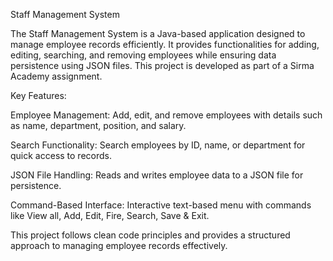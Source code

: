 Staff Management System

The Staff Management System is a Java-based application designed to manage employee records efficiently. It provides functionalities for adding, editing, searching, and removing employees while ensuring data persistence using JSON files. This project is developed as part of a Sirma Academy assignment.

Key Features:

Employee Management: Add, edit, and remove employees with details such as name, department, position, and salary.

Search Functionality: Search employees by ID, name, or department for quick access to records.

JSON File Handling: Reads and writes employee data to a JSON file for persistence.

Command-Based Interface: Interactive text-based menu with commands like View all, Add, Edit, Fire, Search, Save & Exit.

This project follows clean code principles and provides a structured approach to managing employee records effectively.
